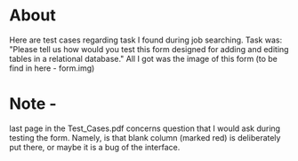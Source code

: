 # About
Here are test cases regarding task I found during job searching. Task was: 
"Please tell us how would you test this form designed for adding and editing tables in a relational database."
All I got was the image of this form (to be find in here - form.img)

# Note - 
last page in the Test_Cases.pdf concerns question that I would ask during testing the form. Namely, is that blank column (marked red) 
is deliberately put there, or maybe it is a bug of the interface.

